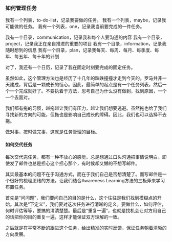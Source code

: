 ### 如何管理任务


我有一个列表，to-do-list，记录我要做的任务。
我有一个列表，maybe，记录我可能做的任务。
我有一个列表，one，记录我当前要完成的一件任务。

我有一个目录，communication，记录我和每个人要沟通的内容
我有一个目录，project，记录我正在亲自推进的重要的项目
我有一个目录，information，记录我随时想到的信息
我有一个目录，plan，记录我每天、每周、每月、每季度、每年、每五年、每十年的计划

对了，我还有一个日历，记录了我在固定时刻要完成的固定任务。

虽然如此，这个管理方法也是经历了十几年的跌跌撞撞才走到今天的。罗马并非一天建成，背后是一颗成长的恒心。因此，最简单的起点是有一个任务列表，然后一个一个完成就好了。不要执着于方法，思考自己为什么没有做到，找到原因，一个一个去面对。

我们都有拖的习惯，越拖越让我们有压力，越让我们想要逃避。虽然拖也给了我们寻找新的方向的可能，但拖也是影响自己成长的障碍。因此，我们也可以选择不去拖。

做对事，按时做完事，这就是任务管理的目标。


#### 如何交代任务

每次交代完任务，都有一种不放心的感觉。总是想通过口头沟通把事情说明白。即使发了邮件也总是担心这个担心那个，有时候却又懒的不想写邮件。

其实最基本的问题不在于沟通方式，而在于我们自己是否想清楚了。而写邮件是一个很好的梳理思绪的方法。让我们结合Awareness Learning方法的三板斧来学习布置任务。

首先是“问问题”，我们要问自己的目的是什么，这个往往是我们找到模糊点的开始。其次是“下定义”，我们要对这次任务进行清晰的定义，要做什么，如何评估，何时评估等等，要搞的清清楚楚。最后是“重复一遍”，也就是找机会让对方用自己的话把你的目的重复一遍，这样才能保证双方理解的一致。

之后就是在平常不断的跟进这个任务，给出精准的实时反馈，保证任务朝着清晰的方向发展。

